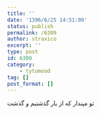 ```yaml
---
title: ''
date: '1396/6/25 14:51:00'
status: publish
permalink: /6309
author: straxico
excerpt: ''
type: post
id: 6309
category:
    - tytomood
tag: []
post_format: []
---
```

تو مپندار که از یار گذشتیم و گذشت